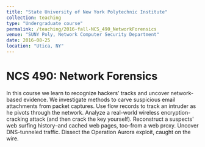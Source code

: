 ```yaml
---
title: "State University of New York Polytechnic Institute"
collection: teaching
type: "Undergraduate course"
permalink: /teaching/2016-fall-NCS_490_NetworkForensics
venue: "SUNY Poly, Network Computer Security Department"
date: 2016-08-25
location: "Utica, NY"
---
```


NCS 490: Network Forensics
===
In this course we learn to recognize hackers’ tracks and uncover network-based evidence.
We investigate methods to carve suspicious email attachments from packet captures. 
Use flow records to track an intruder as he pivots through the network. 
Analyze a real-world wireless encryption-cracking attack (and then crack the key yourself). 
Reconstruct a suspects' web surfing history–and cached web pages, too–from a web proxy. 
Uncover DNS-tunneled traffic. Dissect the Operation Aurora exploit, caught on the wire.
